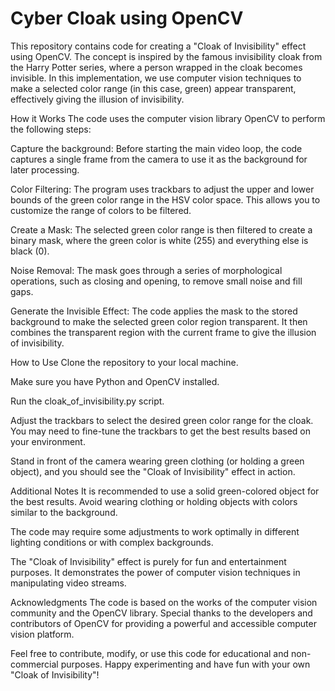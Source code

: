 # Cyber Cloak using OpenCV
This repository contains code for creating a "Cloak of Invisibility" effect using OpenCV. The concept is inspired by the famous invisibility cloak from the Harry Potter series, where a person wrapped in the cloak becomes invisible. In this implementation, we use computer vision techniques to make a selected color range (in this case, green) appear transparent, effectively giving the illusion of invisibility.

How it Works
The code uses the computer vision library OpenCV to perform the following steps:

Capture the background: Before starting the main video loop, the code captures a single frame from the camera to use it as the background for later processing.

Color Filtering: The program uses trackbars to adjust the upper and lower bounds of the green color range in the HSV color space. This allows you to customize the range of colors to be filtered.

Create a Mask: The selected green color range is then filtered to create a binary mask, where the green color is white (255) and everything else is black (0).

Noise Removal: The mask goes through a series of morphological operations, such as closing and opening, to remove small noise and fill gaps.

Generate the Invisible Effect: The code applies the mask to the stored background to make the selected green color region transparent. It then combines the transparent region with the current frame to give the illusion of invisibility.

How to Use
Clone the repository to your local machine.

Make sure you have Python and OpenCV installed.

Run the cloak_of_invisibility.py script.

Adjust the trackbars to select the desired green color range for the cloak. You may need to fine-tune the trackbars to get the best results based on your environment.

Stand in front of the camera wearing green clothing (or holding a green object), and you should see the "Cloak of Invisibility" effect in action.

Additional Notes
It is recommended to use a solid green-colored object for the best results. Avoid wearing clothing or holding objects with colors similar to the background.

The code may require some adjustments to work optimally in different lighting conditions or with complex backgrounds.

The "Cloak of Invisibility" effect is purely for fun and entertainment purposes. It demonstrates the power of computer vision techniques in manipulating video streams.

Acknowledgments
The code is based on the works of the computer vision community and the OpenCV library. Special thanks to the developers and contributors of OpenCV for providing a powerful and accessible computer vision platform.

Feel free to contribute, modify, or use this code for educational and non-commercial purposes. Happy experimenting and have fun with your own "Cloak of Invisibility"!



